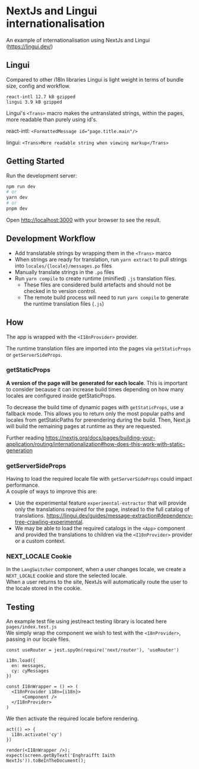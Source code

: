 # NextJs and Lingui internationalisation

An example of internationalisation using NextJs and Lingui (https://lingui.dev/)

## Lingui

Compared to other i18ln libraries Lingui is light weight in terms of bundle size, config and workflow.

`react-intl 12.7 kB gzipped`\
`lingui 3.9 kB gzipped`

Lingui's `<Trans>` macro makes the untranslated strings, within the pages, more readable than purely using id's.

react-intl: `<FormattedMessage id="page.title.main"/>`

lingui: `<Trans>More readable string when viewing markup</Trans>`

## Getting Started

Run the development server:

```bash
npm run dev
# or
yarn dev
# or
pnpm dev
```

Open [http://localhost:3000](http://localhost:3000) with your browser to see the result.


## Development Workflow

- Add translatable strings by wrapping them in the `<Trans>` marco
- When strings are ready for translation, run `yarn extract` to pull strings into `locales/{locale}/messages.po` files
- Manually translate strings in the `.po` files
- Run `yarn compile` to create runtime (minified) `.js` translation files. 
  - These files are considered build artefacts and should not be checked in to version control.
  - The remote build process will need to run `yarn compile` to generate the runtime translation files (`.js`)


## How

The app is wrapped with the `<I18nProvider>` provider.

The runtime translation files are imported into the pages via `getStaticProps` or `getServerSideProps`.

### getStaticProps

**A version of the page will be generated for each locale**. This is important to consider because it can increase build times depending on how many locales are configured inside getStaticProps.

To decrease the build time of dynamic pages with `getStaticProps`, use a fallback mode.
This allows you to return only the most popular paths and locales from getStaticPaths for prerendering during the build. Then, Next.js will build the remaining pages at runtime as they are requested.

Further reading https://nextjs.org/docs/pages/building-your-application/routing/internationalization#how-does-this-work-with-static-generation

### getServerSideProps

Having to load the required locale file with `getServerSideProps` could impact performance.\
A couple of ways to improve this are:
 - Use the experimental feature `experimental-extractor` that will provide only the translations required for the page, instead to the full catalog of translations. https://lingui.dev/guides/message-extraction#dependency-tree-crawling-experimental.
 - We may be able to load the required catalogs in the `<App>` component and provided the translations to children via the `<I18nProvider>` provider or a custom context.

### NEXT_LOCALE Cookie

In the `LangSwitcher` component, when a user changes locale, we create a `NEXT_LOCALE` cookie and store the selected locale.\
When a user returns to the site, NextJs will automatically route the user to the locale stored in the cookie.

## Testing

An example test file using jest/react testing library is located here `pages/index.test.js`\
We simply wrap the component we wish to test with the `<18nProvider>`, passing in our locale files.

```
const useRouter = jest.spyOn(require('next/router'), 'useRouter')

i18n.load({
  en: messages,
  cy: cyMessages
})

const I18nWrapper = () => (
  <I18nProvider i18n={i18n}>
      <Component />
  </I18nProvider>
)
```

We then activate the required locale before rendering.

```
act(() => {
  i18n.activate('cy')
})

render(<I18nWrapper />);
expect(screen.getByText('Enghraifft Iaith NextJs')).toBeInTheDocument();
```
